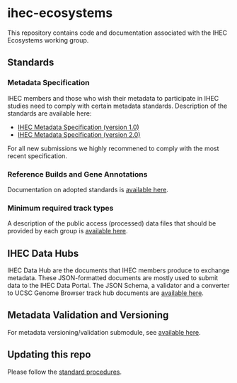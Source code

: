 ihec-ecosystems
===============

This repository contains code and documentation associated with the IHEC Ecosystems working group.

## Standards


### Metadata Specification

IHEC members and those who wish their metadata to participate in IHEC studies need to comply with certain metadata standards. Description of the standards are available here:

* [IHEC Metadata Specification (version 1.0)](https://github.com/IHEC/ihec-ecosystems/blob/master/docs/metadata/1.0/Ihec_metadata_specification.md)
* [IHEC Metadata Specification (version 2.0)](https://github.com/IHEC/ihec-ecosystems/blob/master/docs/metadata/2.0/Ihec_metadata_specification.md)

For all new submissions we highly recommened to comply with the most recent specification.


### Reference Builds and Gene Annotations

Documentation on adopted standards is [available here](http://www.epigenomes.ca/data/CEMT/resources/index.html).


### Minimum required track types

A description of the public access (processed) data files that should be provided by each group is [available here](./docs/minimum_required_track_types.md).


## IHEC Data Hubs

IHEC Data Hub are the documents that IHEC members produce to exchange metadata. These JSON-formatted documents are mostly used to submit data to the IHEC Data Portal. The JSON Schema, a validator and a converter to UCSC Genome Browser track hub documents are [available here](./IHEC_Data_Hub).

## Metadata Validation and Versioning

For metadata versioning/validation submodule, see [available here](./version_metadata).

## Updating this repo

Please follow the [standard procedures](./SOP).
